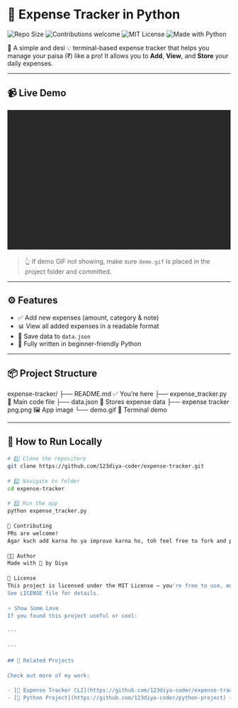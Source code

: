 # 💸 Expense Tracker in Python

![Repo Size](https://img.shields.io/github/repo-size/123diya-coder/expense-tracker)
![Contributions welcome](https://img.shields.io/badge/contributions-welcome-brightgreen)
![MIT License](https://img.shields.io/github/license/123diya-coder/expense-tracker)
![Made with Python](https://img.shields.io/badge/Made%20with-Python-blue)

🎯 A simple and desi 💡 terminal-based expense tracker that helps you manage your paisa (₹) like a pro! It allows you to **Add**, **View**, and **Store** your daily expenses.

---

## 📹 Live Demo

![Expense Tracker Demo](demo.gif)

> 👆 If demo GIF not showing, make sure `demo.gif` is placed in the project folder and committed.

---

## ⚙️ Features

- ✅ Add new expenses (amount, category & note)
- 📊 View all added expenses in a readable format
- 💾 Save data to `data.json`
- 🐍 Fully written in beginner-friendly Python

---

## 📦 Project Structure
expense-tracker/
├── README.md ✅ You’re here
├── expense_tracker.py 🧠 Main code file
├── data.json 💾 Stores expense data
├── expense tracker png.png 🖼️ App image
└── demo.gif 🎥 Terminal demo


---

## 🚀 How to Run Locally

```bash
# 1️⃣ Clone the repository
git clone https://github.com/123diya-coder/expense-tracker.git

# 2️⃣ Navigate to folder
cd expense-tracker

# 3️⃣ Run the app
python expense_tracker.py

🤝 Contributing
PRs are welcome!
Agar kuch add karna ho ya improve karna ho, toh feel free to fork and pull request bhejo 🚀

👩‍💻 Author
Made with 💖 by Diya

📄 License
This project is licensed under the MIT License – you're free to use, modify, and share!
See LICENSE file for details.

⭐ Show Some Love
If you found this project useful or cool:

---

---

## 🔗 Related Projects

Check out more of my work:

- [💸 Expense Tracker CLI](https://github.com/123diya-coder/expense-tracker) – A sleek CLI tool to track expenses using Python.
- [🐍 Python Project](https://github.com/123diya-coder/python-project) – A neat Python project for practice and learning.

